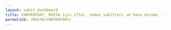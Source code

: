 ```yaml
---
layout: vakit_dashboard
title: CHAYKOVSKY, RUSYA için iftar, namaz vakitleri ve hava durumu - ilçe/eyalet seç
permalink: /RUSYA/CHAYKOVSKY/
---
```


<script type="text/javascript">
  var GLOBAL_COUNTRY = 'RUSYA';
  var GLOBAL_CITY = 'CHAYKOVSKY';
  var GLOBAL_STATE = '';
  var lat = 72;
  var lon = 21;
</script>
